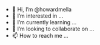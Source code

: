 - 👋 Hi, I’m @howardmella
- 👀 I’m interested in ...
- 🌱 I’m currently learning ...
- 💞️ I’m looking to collaborate on ...
- 📫 How to reach me ...

<!---
howardmella/howardmella is a ✨ special ✨ repository because its `README.md` (this file) appears on your GitHub profile.
You can click the Preview link to take a look at your changes.
--->
